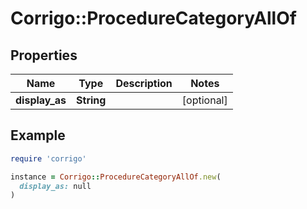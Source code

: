 # Corrigo::ProcedureCategoryAllOf

## Properties

| Name | Type | Description | Notes |
| ---- | ---- | ----------- | ----- |
| **display_as** | **String** |  | [optional] |

## Example

```ruby
require 'corrigo'

instance = Corrigo::ProcedureCategoryAllOf.new(
  display_as: null
)
```

